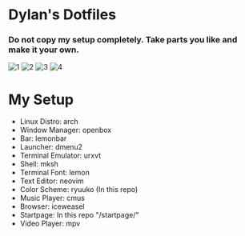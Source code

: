 # Dylan's Dotfiles
### Do not copy my setup completely. Take parts you like and make it your own.

![1](https://i.imgur.com/WY3Y13v.png)
![2](https://i.imgur.com/FFDA8CH.png)
![3](https://i.imgur.com/cx2Akfb.png)
![4](http://i.imgur.com/layRUAC.png)

<!--- My Setup {{{ -->

# My Setup

* Linux Distro: arch
* Window Manager: openbox
* Bar: lemonbar
* Launcher: dmenu2
* Terminal Emulator: urxvt
* Shell: mksh
* Terminal Font: lemon
* Text Editor: neovim
* Color Scheme: ryuuko (In this repo)
* Music Player: cmus
* Browser: iceweasel
* Startpage: In this repo "/startpage/"
* Video Player: mpv

<!--- }}} -->


